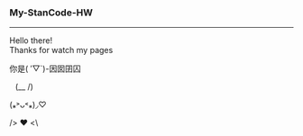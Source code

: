 ### My-StanCode-HW
--------------------------------
Hello there!\
Thanks for watch my pages

你是( ′▽`)-因囡囝囚

⠀(\__ /)

  (⁎˃ᴗ˂⁎)◞♡

  />  ♥️ <\
